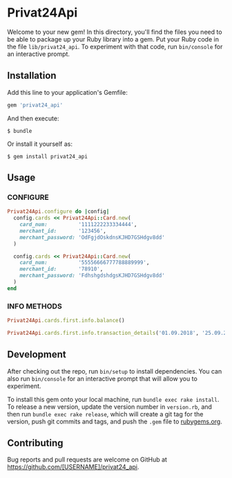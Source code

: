# Privat24Api

Welcome to your new gem! In this directory, you'll find the files you need to be able to package up your Ruby library into a gem. Put your Ruby code in the file `lib/privat24_api`. To experiment with that code, run `bin/console` for an interactive prompt.

## Installation

Add this line to your application's Gemfile:

```ruby
gem 'privat24_api'
```

And then execute:

    $ bundle

Or install it yourself as:

    $ gem install privat24_api

## Usage

### CONFIGURE
```ruby
Privat24Api.configure do |config|
  config.cards << Privat24Api::Card.new(
    card_num:          '1111222233334444', 
    merchant_id:       '123456',
    merchant_password: 'OdFgjdOskdnsKJHD7GSHdgv8dd'
  )

  config.cards << Privat24Api::Card.new(
    card_num:          '55556666777788889999', 
    merchant_id:       '78910',
    merchant_password: 'FdhshgdshdgsKJHD7GSHdgv8dd'
  )
end
```
### INFO METHODS
```ruby
Privat24Api.cards.first.info.balance()

Privat24Api.cards.first.info.transaction_details('01.09.2018', '25.09.2018')
```

## Development

After checking out the repo, run `bin/setup` to install dependencies. You can also run `bin/console` for an interactive prompt that will allow you to experiment.

To install this gem onto your local machine, run `bundle exec rake install`. To release a new version, update the version number in `version.rb`, and then run `bundle exec rake release`, which will create a git tag for the version, push git commits and tags, and push the `.gem` file to [rubygems.org](https://rubygems.org).

## Contributing

Bug reports and pull requests are welcome on GitHub at https://github.com/[USERNAME]/privat24_api.
